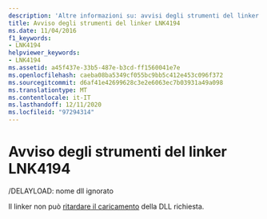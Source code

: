 ```yaml
---
description: 'Altre informazioni su: avvisi degli strumenti del linker LNK4194'
title: Avviso degli strumenti del linker LNK4194
ms.date: 11/04/2016
f1_keywords:
- LNK4194
helpviewer_keywords:
- LNK4194
ms.assetid: a45f437e-33b5-487e-b3cd-ff1560041e7e
ms.openlocfilehash: caeba08ba5349cf055bc9bb5c412e453c096f372
ms.sourcegitcommit: d6af41e42699628c3e2e6063ec7b03931a49a098
ms.translationtype: MT
ms.contentlocale: it-IT
ms.lasthandoff: 12/11/2020
ms.locfileid: "97294314"
---
```

# <a name="linker-tools-warning-lnk4194"></a>Avviso degli strumenti del linker LNK4194

/DELAYLOAD: nome dll ignorato

Il linker non può [ritardare il caricamento](../../build/reference/delayload-delay-load-import.md) della DLL richiesta.
